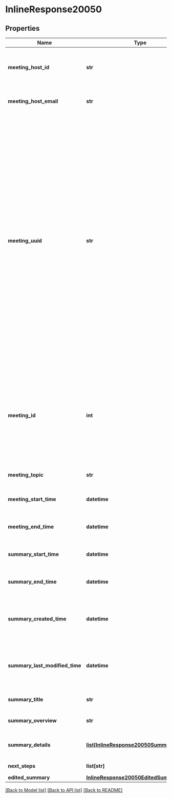 # InlineResponse20050

## Properties
Name | Type | Description | Notes
------------ | ------------- | ------------- | -------------
**meeting_host_id** | **str** | The ID of the user who is set as the meeting host. | [optional] 
**meeting_host_email** | **str** | The meeting host&#x27;s email address. | [optional] 
**meeting_uuid** | **str** | The unique meeting ID.   Each meeting instance generates its own meeting UUID. After a meeting ends, a new UUID is generated for the next instance of the meeting.   Use the [**List past meeting instances**](/docs/api-reference/zoom-api/methods#operation/pastMeetings) API to retrieve a list of UUIDs from past meeting instances. [Double encode](https://developers.zoom.us/docs/api/rest/using-zoom-apis/#meeting-id-and-uuid) your UUID when using it for API calls if the UUID begins with a &#x60;/&#x60; or contains &#x60;//&#x60; in it.  | [optional] 
**meeting_id** | **int** | [ The meeting ID](https://support.zoom.us/hc/en-us/articles/201362373-What-is-a-Meeting-ID-)  The meeting&#x27;s unique identifier in **long** format, represented as int64 data type in JSON. Also known as the meeting number. | [optional] 
**meeting_topic** | **str** | The meeting topic. | [optional] 
**meeting_start_time** | **datetime** | The meeting&#x27;s start date and time. | [optional] 
**meeting_end_time** | **datetime** | The meeting&#x27;s end date and time. | [optional] 
**summary_start_time** | **datetime** | The summary&#x27;s start date and time. | [optional] 
**summary_end_time** | **datetime** | The summary&#x27;s end date and time. | [optional] 
**summary_created_time** | **datetime** | The date and time when the meeting summary was created. | [optional] 
**summary_last_modified_time** | **datetime** | The date and time when the meeting summary was last modified. | [optional] 
**summary_title** | **str** | The summary title. | [optional] 
**summary_overview** | **str** | The summary overview. | [optional] 
**summary_details** | [**list[InlineResponse20050SummaryDetails]**](InlineResponse20050SummaryDetails.md) | The summary content details. | [optional] 
**next_steps** | **list[str]** | The next steps. | [optional] 
**edited_summary** | [**InlineResponse20050EditedSummary**](InlineResponse20050EditedSummary.md) |  | [optional] 

[[Back to Model list]](../README.md#documentation-for-models) [[Back to API list]](../README.md#documentation-for-api-endpoints) [[Back to README]](../README.md)

